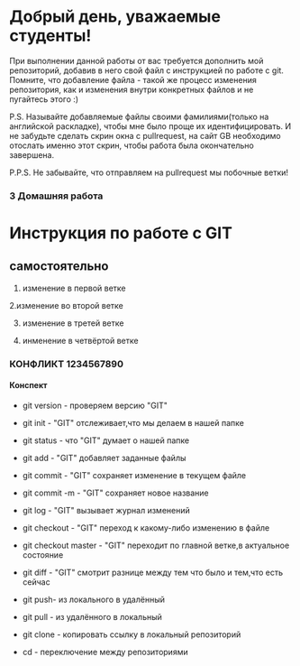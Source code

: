 # Добрый день, уважаемые студенты! 
  При выполнении данной работы от вас требуется дополнить мой репозиторий, добавив в него свой файл с инструкцией по работе с git. Помните, что добавление файла - такой же процесс изменения репозитория, как и изменения внутри конкретных файлов и не пугайтесь этого :)

  P.S. Называйте добавляемые файлы своими фамилиями(только на английской раскладке), чтобы мне было проще их идентифицировать. И не забудьте сделать скрин окна с pullrequest, на сайт GB необходимо отослать именно этот скрин, чтобы работа была окончательно завершена.

  P.P.S. Не забывайте, что отправляем на pullrequest мы побочные ветки!

  ### 3 Домашняя работа

  # Инструкция по работе с GIT

## самостоятельно

1. изменение в первой ветке 

2.изменение во второй ветке

3. изменение в третей ветке

4. инменение в четвёртой ветке

### КОНФЛИКТ 1234567890


#### Конспект
* git version - проверяем версию "GIT"
* git init - "GIT" отслеживает,что мы делаем в нашей папке
* git status - что "GIT" думает о нашей папке
* git add - "GIT" добавляет заданные файлы
* git commit - "GIT" сохраняет изменение в текущем файле
* git commit -m - "GIT" сохраняет новое название
* git log - "GIT" вызывает журнал изменений
* git checkout - "GIT" переход к какому-либо изменению в файле
* git checkout master - "GIT" переходит по главной ветке,в актуальное состояние
* git diff - "GIT" смотрит разнице между тем что было и тем,что есть сейчас
 
 * git push- из локального в удалённый

 * git pull - из удалённого в локальный

 * git clone - копировать ссылку в локальный репозиторий
 * cd - переключение между репозиториями